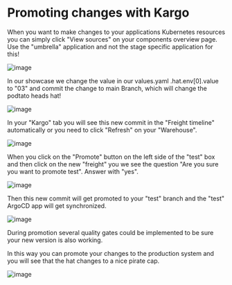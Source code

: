 # Promoting changes with Kargo

When you want to make changes to your applications Kubernetes resources you can simply click "View sources" on your components overview page. Use the "umbrella" application and not the stage specific application for this!

![image](img/app-changing-and-promoting-app-1.png)

In our showcase we change the value in our values.yaml .hat.env[0].value to "03" and commit the change to main Branch,
which will change the podtato heads hat!

![image](img/app-changing-and-promoting-app-2.png)

In your "Kargo" tab you will see this new commit in the "Freight timeline" automatically or you need to click "Refresh" on your "Warehouse".

![image](img/app-changing-and-promoting-app-3.png)

When you click on the "Promote" button on the left side of the "test" box and then click on the new "freight" you we see the question
"Are you sure you want to promote test". Answer with "yes".

![image](img/app-changing-and-promoting-app-4.png)

Then this new commit will get promoted to your "test" branch and the "test" ArgoCD app will get synchronized.

![image](img/app-changing-and-promoting-app-5.png)

During promotion several quality gates could be implemented to be sure your new version is also working.

In this way you can promote your changes to the production system and you will see that the hat changes to a nice pirate cap.

![image](img/app-changing-and-promoting-app-6.png)

